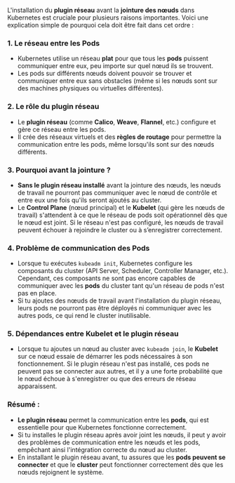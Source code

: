 L'installation du **plugin réseau** avant la **jointure des nœuds** dans Kubernetes est cruciale pour plusieurs raisons importantes. Voici une explication simple de pourquoi cela doit être fait dans cet ordre :

### 1. **Le réseau entre les Pods**
- Kubernetes utilise un réseau **plat** pour que tous les **pods** puissent communiquer entre eux, peu importe sur quel nœud ils se trouvent.
- Les pods sur différents nœuds doivent pouvoir se trouver et communiquer entre eux sans obstacles (même si les nœuds sont sur des machines physiques ou virtuelles différentes).

### 2. **Le rôle du plugin réseau**
- Le **plugin réseau** (comme **Calico**, **Weave**, **Flannel**, etc.) configure et gère ce réseau entre les pods.
- Il crée des réseaux virtuels et des **règles de routage** pour permettre la communication entre les pods, même lorsqu'ils sont sur des nœuds différents.

### 3. **Pourquoi avant la jointure ?**
- **Sans le plugin réseau installé** avant la jointure des nœuds, les nœuds de travail ne pourront pas communiquer avec le nœud de contrôle et entre eux une fois qu'ils seront ajoutés au cluster.
- Le **Control Plane** (nœud principal) et le **Kubelet** (qui gère les nœuds de travail) s'attendent à ce que le réseau de pods soit opérationnel dès que le nœud est joint. Si le réseau n'est pas configuré, les nœuds de travail peuvent échouer à rejoindre le cluster ou à s’enregistrer correctement.

### 4. **Problème de communication des Pods**
- Lorsque tu exécutes `kubeadm init`, Kubernetes configure les composants du cluster (API Server, Scheduler, Controller Manager, etc.). Cependant, ces composants ne sont pas encore capables de communiquer avec les **pods** du cluster tant qu'un réseau de pods n'est pas en place.
- Si tu ajoutes des nœuds de travail avant l'installation du plugin réseau, leurs pods ne pourront pas être déployés ni communiquer avec les autres pods, ce qui rend le cluster inutilisable.

### 5. **Dépendances entre Kubelet et le plugin réseau**
- Lorsque tu ajoutes un nœud au cluster avec `kubeadm join`, le **Kubelet** sur ce nœud essaie de démarrer les pods nécessaires à son fonctionnement. Si le plugin réseau n'est pas installé, ces pods ne peuvent pas se connecter aux autres, et il y a une forte probabilité que le nœud échoue à s'enregistrer ou que des erreurs de réseau apparaissent.

### Résumé :
- **Le plugin réseau** permet la communication entre les **pods**, qui est essentielle pour que Kubernetes fonctionne correctement.
- Si tu installes le plugin réseau après avoir joint les nœuds, il peut y avoir des problèmes de communication entre les nœuds et les pods, empêchant ainsi l'intégration correcte du nœud au cluster.
- En installant le plugin réseau avant, tu assures que les **pods peuvent se connecter** et que le **cluster** peut fonctionner correctement dès que les nœuds rejoignent le système.